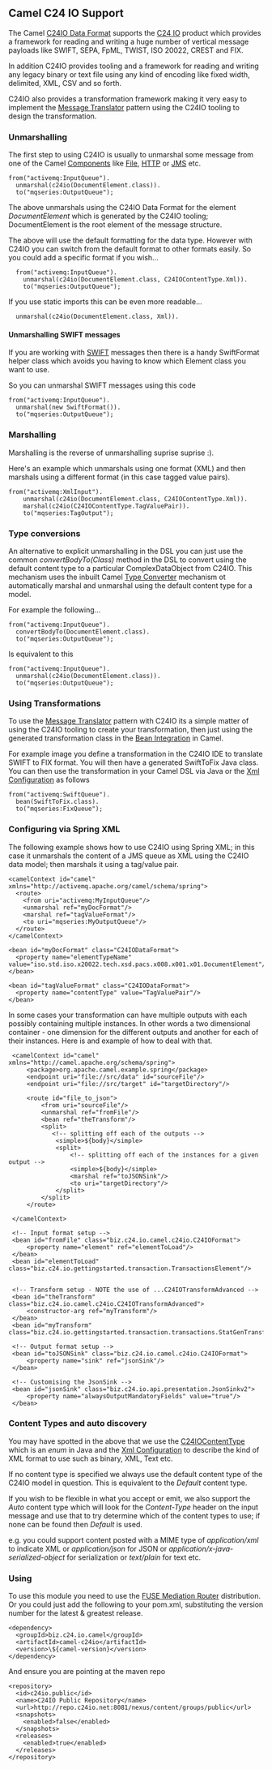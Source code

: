 ## Camel C24 IO Support

The Camel [C24IO Data Format][DataFormat] supports the [C24 IO][C24] product which provides a framework for reading and writing a huge number of vertical message payloads like SWIFT, SEPA, FpML, TWIST, ISO 20022, CREST and FIX.

In addition C24IO provides tooling and a framework for reading and writing any legacy binary or text file using any kind of encoding like fixed width, delimited, XML, CSV and so forth.

C24IO also provides a transformation framework making it very easy to implement the [Message Translator][Message Translator] pattern using the C24IO tooling to design the transformation.

### Unmarshalling

The first step to using C24IO is usually to unmarshal some message from one of the Camel [Components][Components] like [File][File], [HTTP][HTTP] or [JMS][JMS] etc.

```
from("activemq:InputQueue").
  unmarshal(c24io(DocumentElement.class)).
  to("mqseries:OutputQueue");
```

The above unmarshals using the C24IO Data Format for the element *DocumentElement* which is generated by the C24IO tooling; DocumentElement is the root element of the message structure.

The above will use the default formatting for the data type. However with C24IO you can switch from the default format to other formats easily. So you could add a specific format if you wish...

```
  from("activemq:InputQueue").
    unmarshal(c24io(DocumentElement.class, C24IOContentType.Xml)).
    to("mqseries:OutputQueue");
```

If you use static imports this can be even more readable...

```
  unmarshal(c24io(DocumentElement.class, Xml)).
```

#### Unmarshalling SWIFT messages

If you are working with [SWIFT](http://en.wikipedia.org/wiki/Society_for_Worldwide_Interbank_Financial_Telecommunication) messages then there is a handy SwiftFormat helper class which avoids you having to know which Element class you want to use.

So you can unmarshal SWIFT messages using this code

```
from("activemq:InputQueue").
  unmarshal(new SwiftFormat()).
  to("mqseries:OutputQueue");
```

### Marshalling

Marshalling is the reverse of unmarshalling suprise suprise :).

Here's an example which unmarshals using one format (XML) and then marshals using a different format (in this case tagged value pairs).

```
from("activemq:XmlInput").
	unmarshal(c24io(DocumentElement.class, C24IOContentType.Xml)).
	marshal(c24io(C24IOContentType.TagValuePair)).
  	to("mqseries:TagOutput");
```

### Type conversions

An alternative to explicit unmarshalling in the DSL you can just use the common *convertBodyTo(Class)* method in the DSL to convert using the default content type to a particular ComplexDataObject from C24IO. This mechanism uses the inbuilt Camel [Type Converter][Type Converter] mechanism ot automatically marshal and unmarshal using the default content type for a model.

For example the following...

```
from("activemq:InputQueue").
  convertBodyTo(DocumentElement.class).
  to("mqseries:OutputQueue");
```

Is equivalent to this

```
from("activemq:InputQueue").
  unmarshal(c24io(DocumentElement.class)).
  to("mqseries:OutputQueue");
```


### Using Transformations

To use the [Message Translator][Message Translator] pattern with C24IO its a simple matter of using the C24IO tooling to create your transformation, then just using the generated transformation class in the [Bean Integration][Bean Integration] in Camel.

For example image you define a transformation in the C24IO IDE to translate SWIFT to FIX format. You will then have a generated SwiftToFix Java class. You can then use the transformation in your Camel DSL via Java or the [Xml Configuration][Xml Configuration] as follows

```
from("activemq:SwiftQueue").
  bean(SwiftToFix.class).
  to("mqseries:FixQueue");
```


### Configuring via Spring XML

The following example shows how to use C24IO using Spring XML; in this case it unmarshals the content of a JMS queue as XML using the C24IO data model; then marshals it using a tag/value pair.

    <camelContext id="camel" xmlns="http://activemq.apache.org/camel/schema/spring">
      <route>
        <from uri="activemq:MyInputQueue"/>
        <unmarshal ref="myDocFormat"/>
        <marshal ref="tagValueFormat"/>
        <to uri="mqseries:MyOutputQueue"/>
      </route>
    </camelContext>

    <bean id="myDocFormat" class="C24IODataFormat">
      <property name="elementTypeName" value="iso.std.iso.x20022.tech.xsd.pacs.x008.x001.x01.DocumentElement"/>
    </bean>

    <bean id="tagValueFormat" class="C24IODataFormat">
      <property name="contentType" value="TagValuePair"/>
    </bean>
    
In some cases your transformation can have multiple outputs with each possibly containing multiple instances. In other words a two dimensional container - one dimension for the different outputs and another for each of their instances. Here is and example of how to deal with that.
     
     <camelContext id="camel" xmlns="http://camel.apache.org/schema/spring">
         <package>org.apache.camel.example.spring</package>
         <endpoint uri="file://src/data" id="sourceFile"/>
         <endpoint uri="file://src/target" id="targetDirectory"/>
 
         <route id="file_to_json">
             <from uri="sourceFile"/>
             <unmarshal ref="fromFile"/>
             <bean ref="theTransform"/>
             <split>
                <!-- splitting off each of the outputs -->
                 <simple>${body}</simple>
                 <split>
                     <!-- splitting off each of the instances for a given output -->
                     <simple>${body}</simple>
                     <marshal ref="toJSONSink"/>
                     <to uri="targetDirectory"/>
                 </split>
             </split>
         </route>
 
     </camelContext>
 
     <!-- Input format setup -->
     <bean id="fromFile" class="biz.c24.io.camel.c24io.C24IOFormat">
         <property name="element" ref="elementToLoad"/>
     </bean>
     <bean id="elementToLoad" class="biz.c24.io.gettingstarted.transaction.TransactionsElement"/>
 
 
     <!-- Transform setup - NOTE the use of ...C24IOTransformAdvanced -->     
     <bean id="theTransform" class="biz.c24.io.camel.c24io.C24IOTransformAdvanced">
         <constructor-arg ref="myTransform"/>
     </bean>    
     <bean id="myTransform" class="biz.c24.io.gettingstarted.transaction.transactions.StatGenTransform"/>
 
     <!-- Output format setup -->
     <bean id="toJSONSink" class="biz.c24.io.camel.c24io.C24IOFormat">
         <property name="sink" ref="jsonSink"/>
     </bean>
     
     <!-- Customising the JsonSink -->
     <bean id="jsonSink" class="biz.c24.io.api.presentation.JsonSinkv2">
         <property name="alwaysOutputMandatoryFields" value="true"/>
     </bean>

### Content Types and auto discovery

You may have spotted in the above that we use the [C24IOContentType](http://dev.c24.biz/camel_api/biz/c24/io/camel/c24io/C24IOContentType.html)
which is an _enum_ in Java and the [Xml Configuration][Xml Configuration] to describe the kind of XML format to use such as binary, XML, Text etc.

If no content type is specified we always use the default content type of the C24IO model in question. This is equivalent to the *Default* content type.

If you wish to be flexible in what you accept or emit, we also support the *Auto* content type which will look for the *Content-Type* header on the input message and use that to try determine which of the content types to use; if none can be found then *Default* is used.

e.g. you could support content posted with a MIME type of *application/xml* to indicate XML or *application/json* for JSON or *application/x-java-serialized-object* for serialization or *text/plain* for text etc.

### Using

To use this module you need to use the [FUSE Mediation Router](http://fusesource.com/products/enterprise-camel) distribution. Or you could just add the following to your pom.xml, substituting the version number for the latest & greatest release.

    <dependency>
      <groupId>biz.c24.io.camel</groupId>
      <artifactId>camel-c24io</artifactId>
      <version>\${camel-version}</version>
    </dependency>

And ensure you are pointing at the maven repo

    <repository>
      <id>c24io.public</id>
      <name>C24IO Public Repository</name>
      <url>http://repo.c24io.net:8081/nexus/content/groups/public</url>
      <snapshots>
        <enabled>false</enabled>
      </snapshots>
      <releases>
        <enabled>true</enabled>
      </releases>
    </repository>

[C24]: http:/c24.biz
[DataFormat]: http://camel.apache.org/data-format.html
[Message Translator]: http://camel.apache.org/message-translator.html
[Components]: http://camel.apache.org/components.html
[File]: http://camel.apache.org/file.html
[HTTP]: http://camel.apache.org/http.html
[JMS]: http://camel.apache.org/jms.html
[Bean Integration]: http://camel.apache.org/bean-integration.html
[Type Converter]: http://camel.apache.org/type-converter.html
[Xml Configuration]: http://camel.apache.org/xml-configuration.html